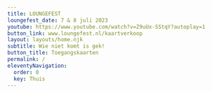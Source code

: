 ```yaml
---
title: LOUNGEFEST
loungefest_date: 7 & 8 juli 2023
youtube: https://www.youtube.com/watch?v=Z9uUx-SStqY?autoplay=1
button_link: www.loungefest.nl/kaartverkoop
layout: layouts/home.njk
subtitle: Wie niet komt is gek!
button_title: Toegangskaarten
permalink: /
eleventyNavigation:
  order: 0
  key: Thuis
---
```

